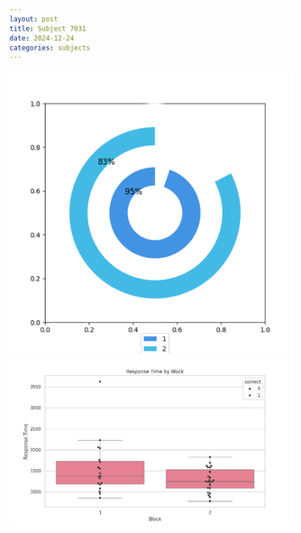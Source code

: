 ```yaml
---
layout: post
title: Subject 7031
date: 2024-12-24
categories: subjects
---
```


![](data/7031/run-6/7031__acc_test.png)
![](data/7031/run-6/7031_rt.png)
